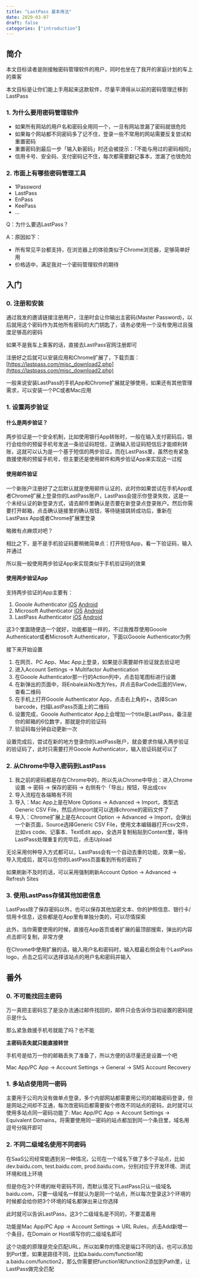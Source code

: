 ```yaml
---
title: "LastPass 基本用法"
date: 2020-03-07
draft: false
categories: ["introduction"]
---
```


## 简介

本文目标读者是刚接触密码管理软件的用户，同时也坐在了我开的家庭计划的车上的乘客

本文目标是让你们能上手用起来这款软件，尽量平滑得从以前的密码管理迁移到LastPass

### 1. 为什么要用密码管理软件

+ 如果所有网站的用户名和密码全用同一个，一旦有网站泄漏了密码就很危险
+ 如果每个网站都不同密码多了记不住，登录一些不常用的网站需要反复尝试和重置密码
+ 重置密码到最后一步「输入新密码」时还会被提示：「不能与用过的密码相同」
+ 信用卡号、安全码、支付密码记不住，每次都需要翻记事本，泄漏了也很危险

### 2. 市面上有哪些密码管理工具

+ 1Password
+ LastPass
+ EnPass
+ KeePass
+ ...

Q：为什么要选LastPass？

A：原因如下：
+ 所有常见平台都支持，在浏览器上的体验类似于Chrome浏览器，足够简单好用
+ 价格适中，满足我对一个密码管理软件的期待

## 入门

### 0. 注册和安装

通过我发的邀请链接注册用户，注册时会让你输出主密码(Master Password)，以后就用这个密码作为其他所有密码的大门钥匙了，请务必使用一个没有使用过且强度足够高的密码

如果不是我车上乘客的话，直接去LastPass官网注册即可

注册好之后就可以安装应用和Chrome扩展了，下载页面：[https://lastpass.com/misc_download2.php](https://lastpass.com/misc_download2.php)

一般来说安装LastPass的手机App和Chrome扩展就足够使用，如果还有其他管理需求，可以安装一个PC或者Mac应用

### 1. 设置两步验证

#### 什么是两步验证？

两步验证是一个安全机制，比如使用银行App转账时，一般在输入支付密码后，银行会给你的预留手机号发送一条验证码短信，正确输入验证码短信后才能顺利转账，这就可以认为是一个基于短信的两步验证。而在LastPass里，虽然也有紧急救援使用的预留手机号，但主要还是使用邮件和两步验证App来实现这一过程

#### 使用邮件验证

一个新账户注册好了之后默认就是使用邮件认证的，此时你如果尝试在手机App或者Chrome扩展上登录你的LastPass账户，LastPass会提示你登录失败，这是一个未经认证的新登录方式，请去邮件里确认是否要在新登录点登录账户。然后你需要打开邮箱，点击确认链接里的确认按钮，等待链接跳转成功后，重新在LastPass App或者Chrome扩展里登录

略微有点麻烦对吧？

相比之下，是不是手机验证码要稍微简单点：打开短信App，看一下验证码，输入并通过

所以我一般使用两步验证App来实现类似于手机验证码的效果

#### 使用两步验证App

支持两步验证的App主要有：

1. Gooole Authenticator [iOS](https://apps.apple.com/us/app/google-authenticator/id388497605) [Android](https://play.google.com/store/apps/details?id=com.google.android.apps.authenticator2&hl=en)
2. Microsoft Authenticator [iOS](https://apps.apple.com/us/app/microsoft-authenticator/id983156458) [Android](https://play.google.com/store/apps/details?id=com.azure.authenticator&hl=en)
3. LastPass Authenticator [iOS](https://apps.apple.com/us/app/lastpass-authenticator/id1079110004) [Android](https://play.google.com/store/apps/details?id=com.lastpass.authenticator&hl=en)

这3个里面随便选一个就好，功能都是一样的，不过我推荐使用Gooole Authenticator或者Microsoft Authenticator，下面以Gooole Authenticator为例

接下来开始设置

1. 在网页、PC App、Mac App上登录，如果提示需要邮件验证就去验证吧
2. 进入Account Settings -> Multifactor Authentication
3. 在Gooole Authenticator那一行的Action列中，点击铅笔图标进行设置
4. 在新弹出的页面中，将Enbale从No改为Yes，并点击BarCode后面的View，查看二维码
5. 在手机上打开Gooole Authenticator App，点击右上角的+，选择Scan barcode，扫描LastPass页面上的二维码
6. 设置完成，Gooole Authenticator App上会增加一个title是LastPass，备注是你的邮箱的6位数字，那就是你的验证码
7. 验证码每分钟自动更新一次

设置完成后，尝试在新的地方登录你的LastPass账户，就会要求你输入两步验证的验证码了，此时只需要打开Gooole Authenticator，输入验证码就可以了

### 2. 从Chrome中导入密码到LastPass

1. 我之前的密码都是存在Chrome中的，所以先从Chrome中导出：进入Chrome设置 -> 密码 -> 保存的密码 -> 右侧有个「导出」按钮，导出成csv
2. 导入流程在各端略有不同
3. 导入：Mac App上是在More Options -> Advanced -> Import，类型选Generic CSV File，然后点Import就可以选择chrome的密码文件了
4. 导入：Chrome扩展上是在Account Option -> Advanced -> Import，会弹出一个新页面，Source选择Generic CSV File，使用文本编辑器打开csv文件，比如vs code、记事本、TextEdit.app，全选并复制粘贴到Content里，等待LastPass处理重复的完毕后，点击Upload

无论采用何种导入方式都可以，LastPass会有一个自动去重的功能，效果一般，导入完成后，就可以在你的LastPass页面看到所有的密码了

如果刷新不及时的话，可以采用强制刷新Account Option -> Advanced -> Refresh Sites

### 3. 使用LastPass存储其他加密信息

LastPass除了保存密码以外，也可以保存其他加密文本、你的护照信息、银行卡/信用卡信息，这些都是在App里有单独分类的，可以尽情探索

此外，当你需要使用的时候，直接在App首页或者扩展的最顶部搜索，弹出的内容点击即可复制，非常方便

在Chrome中使用扩展的话，输入用户名和密码时，输入框最右侧会有个LastPass logo，点击之后可以选择该站点的用户名和密码并输入


## 番外
### 0. 不可能找回主密码

万一真把主密码忘了是没办法通过邮件找回的，邮件只会告诉你当初设置的密码提示是什么

那么紧急救援手机号就能了吗？也不能

**主密码丢失就只能直接转世**

手机号是给万一你的邮箱丢失了准备了，所以方便的话尽量还是设置一个吧

Mac App/PC App -> Account Settings -> General -> SMS Account Recovery

### 1. 多站点使用同一密码

主要用于公司内没有做单点登录，多个内部网站都需要用公司的邮箱密码登录，但是网站之间却不互通，每次改密码后都需要挨个修改不同站点的密码，此时就可以使用多站点同一密码功能了: Mac App/PC App -> Account Settings -> Equivalent Domains，将需要使用同一密码的站点都加到同一个条目里，域名用逗号分隔开即可

### 2. 不同二级域名使用不同密码

在SaaS公司经常能遇到另一种情况，公司在一个域名下做了多个子站点，比如dev.baidu.com, test.baidu.com, prod.baidu.com，分别对应于开发环境、测试环境和线上环境

但是你在3个环境的帐号密码不同，而默认情况下LastPass只认一级域名baidu.com，只要一级域名一样就认为是同一个站点，所以每次登录这3个环境的时候都会给你把3个环境的域名都弹出来让你选择

此时就可以告诉LastPass，这3个二级域名是不同的，不要混着用

功能是Mac App/PC App -> Account Settings -> URL Rules，点击Add新增一个条目，在Domain or Host填写你的二级域名即可

这个功能的原理是完全匹配URL，所以如果你的情况是端口不同的话，也可以添加到Port里，如果是路径不同，比如a.baidu.com/function1和a.baidu.com/function2，那么你需要把function1和function2添加到Path里，让LastPass做完全匹配